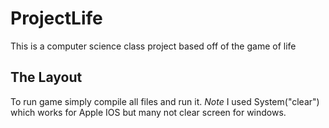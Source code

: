 # ProjectLife
 This is a computer science class project based off of the game of life
## The Layout
To run game simply compile all files and run it.
*Note* I used System("clear") which works for Apple IOS but many not clear screen for windows.
